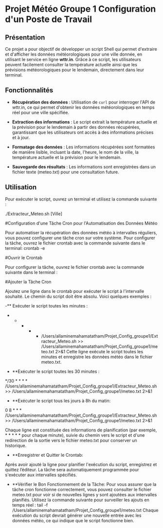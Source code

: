# Projet Météo Groupe 1 Configuration d'un Poste de Travail

## Présentation

Ce projet a pour objectif de développer un script Shell qui permet d'extraire et d'afficher les données météorologiques pour une ville donnée, en utilisant le service en ligne **wttr.in**. Grâce à ce script, les utilisateurs peuvent facilement consulter la température actuelle ainsi que les prévisions météorologiques pour le lendemain, directement dans leur terminal.

## Fonctionnalités

- **Récupération des données** : Utilisation de `curl` pour interroger l'API de wttr.in, ce qui permet d'obtenir les données météorologiques en temps réel pour une ville spécifiée.
  
- **Extraction des informations** : Le script extrait la température actuelle et la prévision pour le lendemain à partir des données récupérées, garantissant que les utilisateurs ont accès à des informations précises et à jour.
  
- **Formatage des données** : Les informations récupérées sont formatées de manière lisible, incluant la date, l'heure, le nom de la ville, la température actuelle et la prévision pour le lendemain.

- **Sauvegarde des résultats** : Les informations sont enregistrées dans un fichier texte (meteo.txt) pour une consultation future.

## Utilisation

Pour exécuter le script, ouvrez un terminal et utilisez la commande suivante :

./Extracteur_Meteo.sh [Ville]

#Configuration d'une Tâche Cron pour l'Automatisation des Données Météo

Pour automatiser la récupération des données météo à intervalles réguliers, vous pouvez configurer une tâche cron sur votre système.
Pour configurer la tâche, ouvrez le fichier crontab avec la commande suivante dans le terminal: crontab -e

#Ouvrir le Crontab

Pour configurer la tâche, ouvrez le fichier crontab avec la commande suivante dans le terminal :

#Ajouter la Tâche Cron

Ajoutez une ligne dans le crontab pour exécuter le script à l'intervalle souhaité. Le chemin du script doit être absolu. Voici quelques exemples :

-** Exécuter le script toutes les minutes :

* * * * * /Users/allaminemahamatatham/Projet_Config_groupe1/Extracteur_Meteo.sh >> /Users/allaminemahamatatham/Projet_Config_groupe1/meteo.txt 2>&1
Cette ligne exécute le script toutes les minutes et enregistre les données météo dans le fichier meteo.txt.

- **Exécuter le script toutes les 30 minutes :

*/30 * * * * /Users/allaminemahamatatham/Projet_Config_groupe1/Extracteur_Meteo.sh >> /Users/allaminemahamatatham/Projet_Config_groupe1/meteo.txt 2>&1

- **Exécuter le script tous les jours à 8h du matin:

0 8 * * * /Users/allaminemahamatatham/Projet_Config_groupe1/Extracteur_Meteo.sh >> /Users/allaminemahamatatham/Projet_Config_groupe1/meteo.txt 2>&1

Chaque ligne est constituée des informations de planification (par exemple, * * * * * pour chaque minute), suivie du chemin vers le script et d'une redirection de la sortie vers le fichier meteo.txt pour conserver un historique.

- **Enregistrer et Quitter le Crontab:

Après avoir ajouté la ligne pour planifier l'exécution du script, enregistrez et quittez l’éditeur. La tâche sera automatiquement programmée pour s'exécuter aux intervalles spécifiés.

- **Vérifier le Bon Fonctionnement de la Tâche:
Pour vous assurer que la tâche cron fonctionne correctement, vous pouvez consulter le fichier meteo.txt pour voir si de nouvelles lignes y sont ajoutées aux intervalles planifiés. Utilisez la commande suivante pour surveiller les ajouts en temps réel :
tail -f /Users/allaminemahamatatham/Projet_Config_groupe1/meteo.txt
Chaque exécution du script devrait générer une nouvelle entrée avec les données météo, ce qui indique que le script fonctionne bien.
